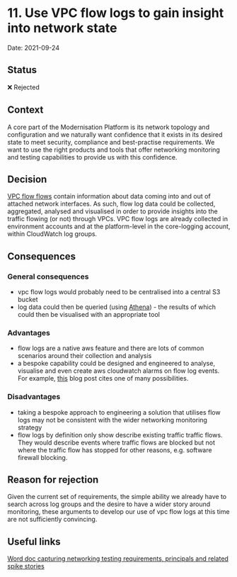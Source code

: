 # 11. Use VPC flow logs to gain insight into network state

Date: 2021-09-24

## Status

❌ Rejected

## Context

A core part of the Modernisation Platform is its network topology and configuration and we naturally want confidence that it exists in its desired state to meet security, compliance and best-practise requirements. We want to use the right products and tools that offer networking monitoring and testing capabilities to provide us with this confidence.

## Decision

[VPC flow flows](https://docs.aws.amazon.com/vpc/latest/userguide/flow-logs.html) contain information about data coming into and out of attached network interfaces. As such, flow log data could be collected, aggregated, analysed and visualised in order to provide insights into the traffic flowing (or not) through VPCs. VPC flow logs are already collected in environment accounts and at the platform-level in the core-logging account, within CloudWatch log groups.

## Consequences

### General consequences

- vpc flow logs would probably need to be centralised into a central S3 bucket
- log data could then be queried (using [Athena](https://docs.aws.amazon.com/athena/latest/ug/vpc-flow-logs.html)) - the results of which could then be visualised with an appropriate tool

### Advantages

- flow logs are a native aws feature and there are lots of common scenarios around their collection and analysis
- a bespoke capability could be designed and engineered to analyse, visualise and even create aws cloudwatch alarms on flow log events. For example, [this](https://aws.amazon.com/blogs/big-data/analyzing-vpc-flow-logs-with-amazon-kinesis-firehose-amazon-athena-and-amazon-quicksight/) blog post cites one of many possibilities.

### Disadvantages

- taking a bespoke approach to engineering a solution that utilises flow logs may not be consistent with the wider networking monitoring strategy
- flow logs by definition only show describe existing traffic traffic flows. They would describe events where traffic flows are blocked but not where the traffic flow has stopped for other reasons, e.g. software firewall blocking.

## Reason for rejection

Given the current set of requirements, the simple ability we already have to search across log groups and the desire to have a wider story around monitoring, these arguments to develop our use of vpc flow logs at this time are not sufficiently convincing.

## Useful links

[Word doc capturing networking testing requirements, principals and related spike stories](https://justiceuk.sharepoint.com/:w:/r/sites/msteams_480621/Shared%20Documents/Modernisation%20Platform/Infrastructure%20and%20platform%20testing.docx?d=w323917070a4a4222b3000bcc8189d846&csf=1&web=1&e=KW54uL7)
